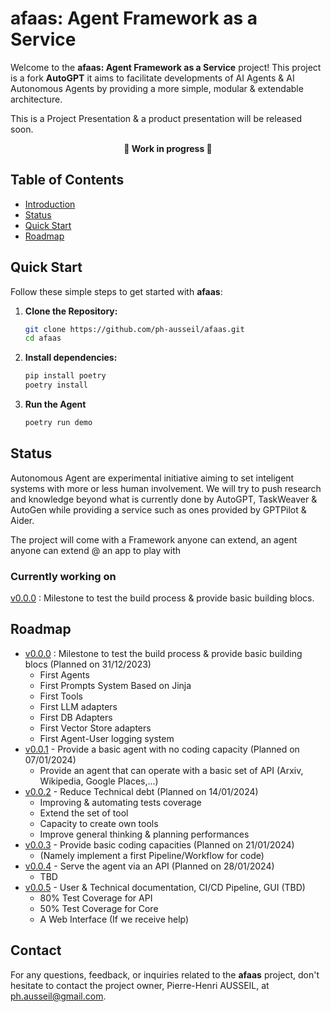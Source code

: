 # afaas: Agent Framework as a Service

Welcome to the **afaas: Agent Framework as a Service** project! This project is a fork **AutoGPT** it aims to facilitate developments of AI Agents & AI Autonomous Agents by providing a more simple, modular & extendable architecture.

This is a Project Presentation & a product presentation will be released soon.

<p align="center"><b>🚧 Work in progress 🚧 </b></p>

## Table of Contents

- [Introduction](#afaas-agent-framework-as-a-service)
- [Status](#status)
- [Quick Start](#quick-start)
- [Roadmap](#roadmap)
<!--- [Contributing](#contributing)
- [License](#license)-->

## Quick Start

Follow these simple steps to get started with **afaas**:

1. **Clone the Repository:**

   ```bash
   git clone https://github.com/ph-ausseil/afaas.git
   cd afaas
   ```

2. **Install dependencies:**

   ```bash
   pip install poetry
   poetry install
   ```

3. **Run the Agent**

   ```bash
   poetry run demo
   ```

## Status

Autonomous Agent are experimental initiative aiming to set inteligent systems with more or less human involvement. We will try to push research and knowledge beyond what is currently done by AutoGPT, TaskWeaver & AutoGen while providing a service such as ones provided by GPTPilot & Aider.

The project will come with a Framework anyone can extend, an agent anyone can extend @ an app to play with 

### Currently working on

[v0.0.0](https://github.com/ph-ausseil/afaas/milestone/v0.0.0) : Milestone to test the build process & provide basic building blocs.

## Roadmap

- [v0.0.0](https://github.com/ph-ausseil/afaas/milestone/v0.0.0) : Milestone to test the build process & provide basic building blocs (Planned on 31/12/2023)
  - First Agents
  - First Prompts System Based on Jinja
  - First Tools
  - First LLM adapters
  - First DB Adapters
  - First Vector Store adapters
  - First Agent-User logging system
- [v0.0.1](https://github.com/ph-ausseil/afaas/milestone/v0.0.1) - Provide a basic agent with no coding capacity (Planned on 07/01/2024)
  - Provide an agent that can operate with a basic set of API (Arxiv, Wikipedia, Google Places,...)
- [v0.0.2](https://github.com/ph-ausseil/afaas/milestone/v0.0.2)  - Reduce Technical debt (Planned on 14/01/2024)
  - Improving & automating tests coverage
  - Extend the set of tool
  - Capacity to create own tools
  - Improve general thinking & planning performances
- [v0.0.3](https://github.com/ph-ausseil/afaas/milestone/v0.0.3)  - Provide basic coding capacities (Planned on 21/01/2024)
  - (Namely implement a first Pipeline/Workflow for code)
- [v0.0.4](https://github.com/ph-ausseil/afaas/milestone/v0.0.4)  - Serve the agent via an API (Planned on 28/01/2024)
  - TBD
- [v0.0.5](https://github.com/ph-ausseil/afaas/milestone/v0.0.5)  - User & Technical documentation, CI/CD Pipeline, GUI (TBD)
  - 80% Test Coverage for API
  - 50% Test Coverage for Core
  - A Web Interface (If we receive help)


<!--
and provide additional functionalities, namely : 

1. **Separate Agent Functionalities**: Facilitate teamwork by dividing agent functionalities into four parts:
   - **Agent Main**: Focuses on UI ↔ Agent ↔ Database interfaces, supporting CRUD & Execution.
   - **Agent Loop**: Concentrates on the Agent execution logic.
   - **Agent Models**: Gather Settings and Configurations required to run an Agent. 
   - **Agent Strategies**: Emphasizes the creation of (dynamic) prompts for the Machine Learning Back-end.

2. **Support Multiple Users**: Allows multi-user, so you can provide your agent via an API/Service to multiple persons/programs.

3. **Support Multiple Agent Instances**: Enables work on different projects.

4. **Support Various Agent Types**: Facilitates the creation of specialist agents.

5. **Support Various Memory Back-ends**: Including AWS, Azure, and MongoDB.

<!--🚧 **Work in progress**: Please check the branch status for further information. 🚧

## Table of Contents


- [afaas: Agent Framework as a Service](#afaas-agent-framework-as-a-service)
- [Table of Contents](#table-of-contents)
- [Tutorials : Build my First Agent](#tutorials)
- [afaas - GitHub Branches](#afaas---github-branches)
- [Contributing](#contributing)
- [Setup and Execution](#setup-and-execution)
- [Modules](#our-modules)
- [Contact](#contact)

## afaas - GitHub Branches
)

<!--


Status Indicators:
✅ (U+2705) - OK, Completed, Success
❌ (U+274C) - Not OK, Error, Failed
⚠️ (U+26A0 U+FE0F) - Warning, Caution
🔄 (U+1F504) - Pending, In Progress, Refreshing
🔴 (U+1F534) - Stop, Critical Issue
🔵 (U+1F535) - Information, Note
⏳ (U+23F3) - Loading, Time Consuming Process
🚧 (U+1F6A7) - Under Construction, Work in Progress
Annotations:
ℹ️ (U+2139 U+FE0F) - Information
❗ (U+2757) - Important, Exclamation
❓ (U+2753) - Question, Help
📌 (U+1F4CC) - Pin, Important Note
🔍 (U+1F50D) - Search, Observe, Detail
💡 (U+1F4A1) - Idea, Tip, Suggestion
Feedback & Interaction:
👍 (U+1F44D) - Approve, Agree
👎 (U+1F44E) - Disapprove, Disagree
💬 (U+1F4AC) - Comment, Discussion
🌟 (U+1F31F) - Star, Favorite, Highlight
🔔 (U+1F514) - Notification, Alert
Navigation & Layout:
⬆️ (U+2B06 U+FE0F) - Up, Previous
⬇️ (U+2B07 U+FE0F) - Down, Next
➡️ (U+27A1 U+FE0F) - Right, Forward
⬅️ (U+2B05 U+FE0F) - Left, Back
🔝 (U+1F51D) - Top, Beginning
Miscellaneous:
📢 (U+1F4E2) - Announcement
🆕 (U+1F195) - New Feature or Addition
🛑 (U+1F6D1) - Stop, Halt
📆 (U+1F4C6) - Date, Schedule
📊 (U+1F4CA) - Statistics, Data


## Tutorials

Adoption is the most important thing, and we have a strong commitment to implement comprehensive tutorials & guides, we also provide templates you can copy to implement you agents. We are in the process of creating a comprehensive tutorial to guide developers.

- **Tutorial Location**: All tutorial files are located in the `./tutorials` directory. 
- **Templates**: Template files are provided in the `./tutorials/templates` directory **70/100**  (Under Construction) 🚧
- **How to Use**: Navigate to the `./tutorials` directory to find step-by-step guides. Utilize the templates in the `./tutorials/templates` directory to get a head start in implementing your custom strategies and loop logic.**35/100**  (Under Construction) 🚧

Stay tuned for updates as we continue to build out this tutorial section to assist developers in effectively utilizing the afaas framework.

## Current status

27th of September : 
The Framework libraries are working, we are currently achieving an example of Agent implemented with the Framework and compatible with the [Agent Protocol](https://github.com/AI-Engineers-Foundation/agent-protocol) & AutoGPT Benchmarks other priorities are the support of more "Abilities" (tools 🔧 ), database-backends ( 📚 ).

## Contributing

Your contributions to this project are immensely valued. Here are currents needs : 
- **Anyone** with skills in Kubernetes :smile:
- **Back-End Developer :**
  - Join us to migrate AutoGPT Commands to Abilities
  - Join us to achieve the prototyped backends (AWS, Azure, MongoDB).
- **Front-end Developper**
  - Join us to develop a GUI
  - Join us to build a Project Website 
- Also **Anyone :** 
  - Join us to manage PR & Discord Server
  - ✅ ~~Build a User Guide to run our example.~~ => AutoGPT User Guide should
  - Build a Developper guide to create agents (Exposing only methods required to build Agents)
  - Build a Technical documentation to documents all the technical intricacies of the Framework
  - Offer suggestions, report potential issues, or propose new enhancements through GitHub issues.

For more detailed contribution guidelines, please refer to `CONTRIBUTING.md`.

## Roadmap priorities : 
1. 🔄 Achieve the SimpleAgent example
2. 🔴 Compatibility with  [Agent Protocol](https://github.com/AI-Engineers-Foundation/agent-protocol) 
3. 🔴 Migrate AutoGPT Commands to Abilities **Help needed**
4. 🔴 Get a Developper Guide for easier adoption

## Setup and Execution

We recommend using AutoGPT guidelines.

## Our modules

As a developper of agents you would only need to focus on `core/agents` & eventualy `core/tools`. Advanced developper may intergrate new memory backends, new machine learning models in `core/resource`.

- **[core](https://github.com/ph-ausseil/Auto-GPT/tree/5as-autogpt-integration/autogpts/autogpt/autogpt/core/)/ability** : Deprecated , alias of `core/tools`
- **[core](https://github.com/ph-ausseil/Auto-GPT/tree/5as-autogpt-integration/autogpts/autogpt/autogpt/core/)/agents** : **<span style="color:red;">Build your agents in this folder.</span>**
  - _Team comment : **Mode information in the [tutorial](https://github.com/ph-ausseil/Auto-GPT/tree/5as-autogpt-integration/tutorials/)**_
- **[core](https://github.com/ph-ausseil/Auto-GPT/tree/5as-autogpt-integration/autogpts/autogpt/autogpt/core/)/configuration** : Contains object that serves to configure other components of the Framework.
  - _Team comment : **Upcomming simplification, help welcomed**_
- **[core](https://github.com/ph-ausseil/Auto-GPT/tree/5as-autogpt-integration/autogpts/autogpt/autogpt/core/)/memory** : Adapters for memory
  - _Team comment : **We look for tester / contributor for AWS DynamoDB & Azure CosmoDB**_
- **[core](https://github.com/ph-ausseil/Auto-GPT/tree/5as-autogpt-integration/autogpts/autogpt/autogpt/core/)/planning** : Orchestrate interactions between agents (`Agents`) & prompts (`PromptStrategy`) 
  - _Team comment : **Upcomming simplification, will be merged with Agent, help welcomed**_
- **[core](https://github.com/ph-ausseil/Auto-GPT/tree/5as-autogpt-integration/autogpts/autogpt/autogpt/core/)/prompting** : Orchestrate interactions between agents (`Agents`) & models such as Large Languague Model
- **[core](https://github.com/ph-ausseil/Auto-GPT/tree/5as-autogpt-integration/autogpts/autogpt/autogpt/core/)/resource** : Manage the interaction with the LLM. 
  - _Team comment : **We look for tcontributor for lama2 integration (contact us)**_
- **[core](https://github.com/ph-ausseil/Auto-GPT/tree/5as-autogpt-integration/autogpts/autogpt/autogpt/core/)/runner** : Contains applicative file (Commande Line Interface (CLI) , API, ECT...) 
  - _Team comment : **Working hard on the API**_
- **[core](https://github.com/ph-ausseil/Auto-GPT/tree/5as-autogpt-integration/autogpts/autogpt/autogpt/core/)/tools** : Contains `Tools` tools are functions your agent can call, it is the interface between the agent and the word. Example of tool : An tool to edit .jpeg to add a waltermark, A tool to interact with Google Maps API.
  - _Team comment : **Share your tools with us !**_
- **[core](https://github.com/ph-ausseil/Auto-GPT/tree/5as-autogpt-integration/autogpts/autogpt/autogpt/core/)/users** : Under construction, this library will manage users for our API.
  - _Team comment : **Firebase Expert can contact us**_
- **[core](https://github.com/ph-ausseil/Auto-GPT/tree/5as-autogpt-integration/autogpts/autogpt/autogpt/core/)/utils** : Library that help us achieving simple actions such as Logging or Parsing JSON
- **[core](https://github.com/ph-ausseil/Auto-GPT/tree/5as-autogpt-integration/autogpts/autogpt/autogpt/core/)/workspace** : Library to store file.
-->

## Contact

For any questions, feedback, or inquiries related to the **afaas** project, don't hesitate to contact the project owner, Pierre-Henri AUSSEIL, at [ph.ausseil@gmail.com](mailto:ph.ausseil@gmail.com).
